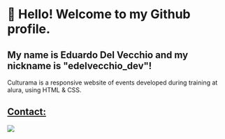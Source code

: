 # 👋 Hello! Welcome to my Github profile.
## My name is Eduardo Del Vecchio and my nickname is "edelvecchio_dev"!

Culturama is a responsive website of events developed during training at alura, using HTML & CSS.

<div>
<a href="https://github.com/edelvecchio-dev">
</div>

## Contact:

<div>
<a href="https://www.linkedin.com/in/eduardo-del-vecchio-36b5222a6/?utm_source=share&utm_campaign=share_via&utm_content=profile&utm_medium=android_app)" target="_blank"><img loading="lazy" src="https://img.shields.io/badge/-LinkedIn-%230077B5?style=for-the-badge&logo=linkedin&logoColor=white" target="_blank"></a>   
</div>

